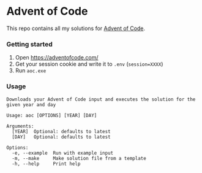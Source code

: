 # Advent of Code

This repo contains all my solutions for [Advent of Code](https://adventofcode.com).

### Getting started

1. Open https://adventofcode.com/
2. Get your session cookie and write it to `.env` (`session=XXXX`)
3. Run `aoc.exe`

### Usage

```
Downloads your Advent of Code input and executes the solution for the given year and day

Usage: aoc [OPTIONS] [YEAR] [DAY]

Arguments:
  [YEAR]  Optional: defaults to latest
  [DAY]   Optional: defaults to latest

Options:
  -e, --example  Run with example input
  -m, --make     Make solution file from a template
  -h, --help     Print help
```

